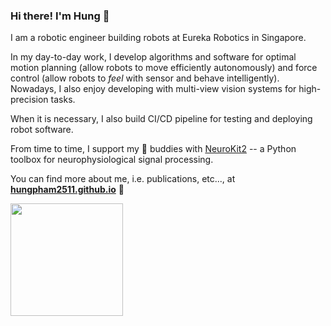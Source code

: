 ### Hi there! I'm Hung 👋

I am a robotic engineer building robots at Eureka Robotics in Singapore. 

In my day-to-day work, I develop algorithms and software for optimal motion planning (allow robots to move efficiently autonomously) and force control (allow robots to *feel* with sensor and behave intelligently). Nowadays, I also enjoy developing with multi-view vision systems for high-precision tasks. 

When it is necessary, I also build CI/CD pipeline for testing and deploying robot software.

From time to time, I support my :beer: buddies with [NeuroKit2](https://github.com/neuropsychology/NeuroKit) -- a Python toolbox for neurophysiological signal processing.

You can find more about me, i.e. publications, etc..., at
 <a href="https://hungpham2511.github.io/"><b>hungpham2511.github.io</b></a> 
:robot:

<a href="https://github.com/hungpham2511">
  <img height="180em" src="https://github-readme-stats.vercel.app/api/top-langs/?username=hungpham2511&theme=vue&layout=compact" />
</a>
<!--
**hungpham2511/hungpham2511** is a ✨ _special_ ✨ repository because its `README.md` (this file) appears on your GitHub profile.

Here are some ideas to get you started:

- 🔭 I’m currently working on ...
- 🌱 I’m currently learning ...
- 👯 I’m looking to collaborate on ...
- 🤔 I’m looking for help with ...
- 💬 Ask me about ...
- 📫 How to reach me: ...
- 😄 Pronouns: ...
- ⚡ Fun fact: ...
-->
